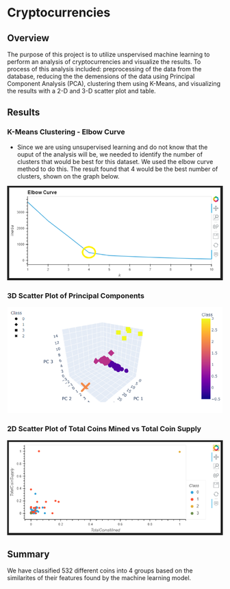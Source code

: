 # Cryptocurrencies
## Overview
The purpose of this project is to utilize unspervised machine learning to perform an analysis of cryptocurrencies and visualize the results. To process of this analysis included: preprocessing of the data from the database, reducing the the demensions of the data using Principal Component Analysis (PCA), clustering them using K-Means, and visualizing the results with a 2-D and 3-D scatter plot and table. 

## Results
### K-Means Clustering - Elbow Curve
- Since we are using unsupervised learning and do not know that the ouput of the analysis will be, we needed to identify the number of clusters that would be best for this dataset. We used the elbow curve method to do this. The result found that 4 would be the best number of clusters, shown on the graph below. 
<img src='Resources/images/elbowcurve.png'>
 
### 3D Scatter Plot of Principal Components
<img src='Resources/images/3D.png'>
 
### 2D Scatter Plot of Total Coins Mined vs Total Coin Supply
<img src='Resources/images/2D.png'>

## Summary 
We have classified 532 different coins into 4 groups based on the similarites of their features found by the machine learning model. 
